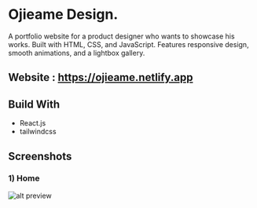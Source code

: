 # Ojieame Design.

A portfolio website for a product designer who wants to showcase his works. Built with HTML, CSS, and JavaScript. Features responsive design, smooth animations, and a lightbox gallery.

## Website : https://ojieame.netlify.app

## Build With

- React.js
- tailwindcss

## Screenshots

### 1) Home

![alt preview](https://i.ibb.co/QfpJfTj/home.png)
